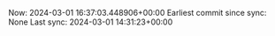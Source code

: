 Now: 2024-03-01 16:37:03.448906+00:00 Earliest commit since sync: None Last sync: 2024-03-01 14:31:23+00:00
